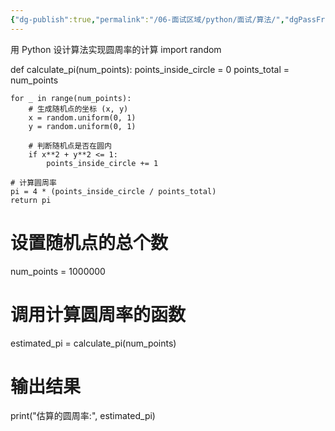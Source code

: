 ```yaml
---
{"dg-publish":true,"permalink":"/06-面试区域/python/面试/算法/","dgPassFrontmatter":true}
---
```



用 Python 设计算法实现圆周率的计算
import random

def calculate_pi(num_points):
    points_inside_circle = 0
    points_total = num_points

    for _ in range(num_points):
        # 生成随机点的坐标 (x, y)
        x = random.uniform(0, 1)
        y = random.uniform(0, 1)

        # 判断随机点是否在圆内
        if x**2 + y**2 <= 1:
            points_inside_circle += 1

    # 计算圆周率
    pi = 4 * (points_inside_circle / points_total)
    return pi

# 设置随机点的总个数
num_points = 1000000

# 调用计算圆周率的函数
estimated_pi = calculate_pi(num_points)

# 输出结果
print("估算的圆周率:", estimated_pi)
